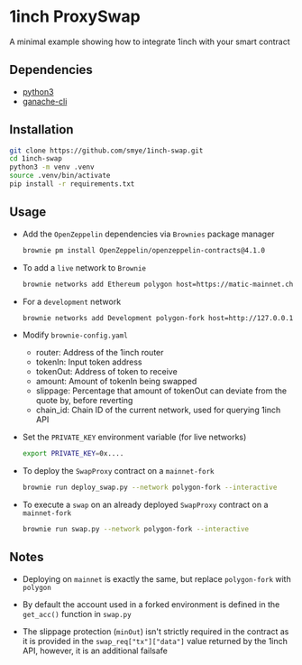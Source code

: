 # 1inch ProxySwap

A minimal example showing how to integrate 1inch with your smart contract

## Dependencies
- [python3](https://www.python.org/)
- [ganache-cli](https://github.com/trufflesuite/ganache-cli)

## Installation

```bash
git clone https://github.com/smye/1inch-swap.git
cd 1inch-swap
python3 -m venv .venv
source .venv/bin/activate
pip install -r requirements.txt
```


## Usage
- Add the `OpenZeppelin` dependencies via `Brownies` package manager
    ```bash
    brownie pm install OpenZeppelin/openzeppelin-contracts@4.1.0
    ```

- To add a `live` network to `Brownie`
    ```bash
    brownie networks add Ethereum polygon host=https://matic-mainnet.chainstacklabs.com  chainid=56 explorer=https://api.polygonscan.com/api
    ```

- For a `development` network 
    ```bash
    brownie networks add Development polygon-fork host=http://127.0.0.1 cmd=ganache-cli fork=https://matic-mainnet.chainstacklabs.com port=8545
    ```

- Modify `brownie-config.yaml`
    - router: Address of the 1inch router 
    - tokenIn: Input token address
    - tokenOut: Address of token to receive
    - amount: Amount of tokenIn being swapped
    - slippage: Percentage that amount of tokenOut can deviate from the quote by, before reverting
    - chain_id: Chain ID of the current network, used for querying 1inch API

- Set the `PRIVATE_KEY` environment variable (for live networks)
    ```bash
    export PRIVATE_KEY=0x....
    ```
   
- To deploy the `SwapProxy` contract on a `mainnet-fork`
    ```bash
    brownie run deploy_swap.py --network polygon-fork --interactive
    ```
    
- To execute a `swap` on an already deployed `SwapProxy` contract on a `mainnet-fork`
    ```bash
    brownie run swap.py --network polygon-fork --interactive
    ```

## Notes

- Deploying on `mainnet` is exactly the same, but replace `polygon-fork` with `polygon`

- By default the account used in a forked environment is defined in the `get_acc()` function in `swap.py`

- The slippage protection (`minOut`) isn't strictly required in the contract as it is provided in the `swap_req["tx"]["data"]` value returned by the 1inch API, however, it is an additional failsafe